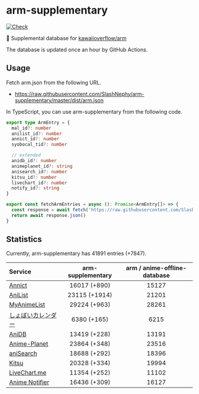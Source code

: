 # arm-supplementary

[![Check](https://github.com/SlashNephy/arm-supplementary/actions/workflows/check-node.yml/badge.svg)](https://github.com/SlashNephy/arm-supplementary/actions/workflows/check-node.yml)

💊 Supplemental database for [kawaiioverflow/arm](https://github.com/kawaiioverflow/arm)

The database is updated once an hour by GitHub Actions.

## Usage

Fetch arm.json from the following URL.

- https://raw.githubusercontent.com/SlashNephy/arm-supplementary/master/dist/arm.json

In TypeScript, you can use arm-supplementary from the following code.

```TypeScript
export type ArmEntry = {
  mal_id?: number
  anilist_id?: number
  annict_id?: number
  syobocal_tid?: number

  // extended
  anidb_id?: number
  animeplanet_id?: string
  anisearch_id?: number
  kitsu_id?: number
  livechart_id?: number
  notify_id?: string
}

export const fetchArmEntries = async (): Promise<ArmEntry[]> => {
  const response = await fetch('https://raw.githubusercontent.com/SlashNephy/arm-supplementary/master/dist/arm.json')
  return await response.json()
}
```

## Statistics

Currently, arm-supplementary has 41891 entries (+7847).

| Service                                     | arm-supplementary | arm / anime-offline-database |
| :------------------------------------------ | :---------------: | :--------------------------: |
| [Annict](https://annict.com)                |   16017 (+890)    |            15127             |
| [AniList](https://anilist.co)               |   23115 (+1914)   |            21201             |
| [MyAnimeList](https://myanimelist.net)      |   29224 (+963)    |            28261             |
| [しょぼいカレンダー](https://cal.syoboi.jp) |    6380 (+165)    |             6215             |
| [AniDB](https://anidb.net)                  |   13419 (+228)    |            13191             |
| [Anime-Planet](https://anime-planet.com)    |   23864 (+348)    |            23516             |
| [aniSearch](https://anisearch.com)          |   18688 (+292)    |            18396             |
| [Kitsu](https://kitsu.io)                   |   20328 (+334)    |            19994             |
| [LiveChart.me](https://livechart.me)        |   11354 (+252)    |            11102             |
| [Anime Notifier](https://notify.moe)        |   16436 (+309)    |            16127             |
